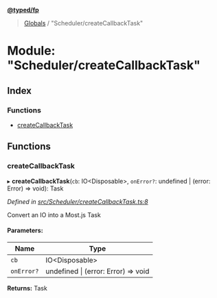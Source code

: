 **[@typed/fp](../README.md)**

> [Globals](../globals.md) / "Scheduler/createCallbackTask"

# Module: "Scheduler/createCallbackTask"

## Index

### Functions

* [createCallbackTask](_scheduler_createcallbacktask_.md#createcallbacktask)

## Functions

### createCallbackTask

▸ **createCallbackTask**(`cb`: IO\<Disposable>, `onError?`: undefined \| (error: Error) => void): Task

*Defined in [src/Scheduler/createCallbackTask.ts:8](https://github.com/TylorS/typed-fp/blob/559f273/src/Scheduler/createCallbackTask.ts#L8)*

Convert an IO<Disposable> into a Most.js Task

#### Parameters:

Name | Type |
------ | ------ |
`cb` | IO\<Disposable> |
`onError?` | undefined \| (error: Error) => void |

**Returns:** Task
